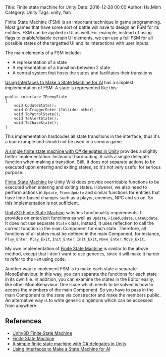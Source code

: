 Title: Finite state machine for Unity
Date: 2016-12-28 00:00
Author: Ha.Minh
Category: Unity
Tags: unity, fsm

Finite State Machine (FSM) is an important technique in game programming. Most games that have some sort of battle will have to design an FSM for its entities. FSM can be applied in UI as well. For example, instead of using flags to enable/disable certain UI elements, we can use a full FSM for all possible states of the targetted UI and its interactions with user inputs.

The main elements of a FSM include:

* A representation of a state
* A representation of a transition between 2 state
* A central system that hosts the states and facilitates their transitions

[Using Interfaces to Make a State Machine for AI](https://unity3d.com/learn/tutorials/topics/scripting/using-interfaces-make-state-machine-ai) has a simplest implementation of FSM. A state is represented like this:

```
public interface IEnemyState
{
    void UpdateState();
    void OnTriggerEnter (Collider other);
    void ToPatrolState();
    void ToAlertState();
    void ToChaseState();
}
```

This implementation hardcodes all state transitions in the interface, thus it's a bad example and should not be used in a serious game.

[A simple finite state machine with C# delegates in Unity](http://www.voidinspace.com/2013/05/a-simple-finite-state-machine-with-c-delegates-in-unity/) provides a slightly better implementation. Instead of hardcoding, it calls a single delegate function when making a transition. Still, it does not separate actions to be executed upon entering and exiting states, so it's not very useful for serious purpose.

[Finite State Machine](http://wiki.unity3d.com/index.php?title=Finite_State_Machine) by Unity Wiki does provide overridable functions to be executed when entering and exiting states. However, we also need to perform actions in `Update`, `FixedUpdate` and similar functions for entities that have time-based changes such as a player, enemies, NPC and so on. So this implementation is not sufficient.

[Unity3D Finite State Machine](https://github.com/thefuntastic/Unity3d-Finite-State-Machine) satisfies functionality requirements. It provides on enter/exit functions as well as `Update`, `FixedUpdate`, `LateUpdate`. It does not use separate `State` class, instead, it uses reflection to call the correct function in the main Component for each state. Therefore, all functions of all states must be defined in the main Component, for instance, `Play_Enter`, `Play_Exit`, `Init_Enter`, `Init_Exit`, `Move_Enter`, `Move_Exit`.

My own implementation of [Finite State Machine](https://github.com/minhhh/unity-fsm) is similar to the above method, except that I don't want to use generics, since it will make it harder to refer to the `FSM` using code.

Another way to implement FSM is to make each state a separate MonoBehaviour. In this way, you can separate the functions for each state in its own file. In addition, you can examine the states in the Editor easily, like other MonoBehaviour. One issue which needs to be solved is how to access the members of the main Component. So you have to pass in the main Component to the state via constructor and make the members public. An alternative way is to write generic singletons which can be accessed from anywhere.


## References
* [Unity3D Finite State Machine](https://github.com/thefuntastic/Unity3d-Finite-State-Machine)
* [Finite State Machine](http://wiki.unity3d.com/index.php?title=Finite_State_Machine)
* [A simple finite state machine with C# delegates in Unity](http://www.voidinspace.com/2013/05/a-simple-finite-state-machine-with-c-delegates-in-unity/)
* [Using Interfaces to Make a State Machine for AI](https://unity3d.com/learn/tutorials/topics/scripting/using-interfaces-make-state-machine-ai)
